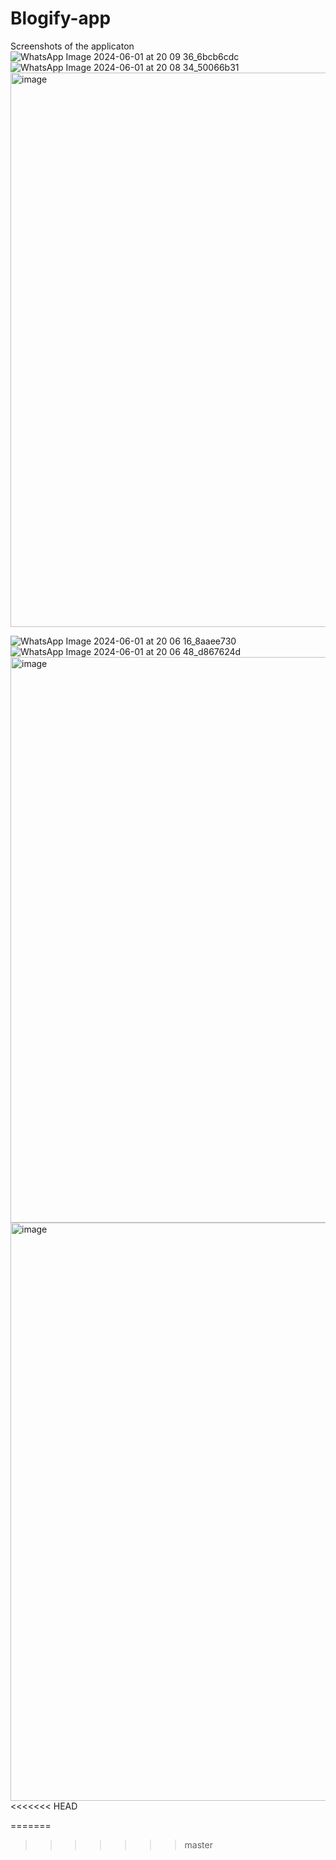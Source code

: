 # Blogify-app

Screenshots of the applicaton
![WhatsApp Image 2024-06-01 at 20 09 36_6bcb6cdc](https://github.com/wegoare/Blogify-app/assets/113425421/3c526d60-2817-40c6-b800-c6c133df5e0e)
![WhatsApp Image 2024-06-01 at 20 08 34_50066b31](https://github.com/wegoare/Blogify-app/assets/113425421/5d0b7eea-2c18-427f-bdaf-efa37839f3a9)
<img width="887" alt="image" src="https://github.com/wegoare/Blogify-app/assets/113425421/0520dbae-c07a-4e89-a4e4-0676b218b3b1">

![WhatsApp Image 2024-06-01 at 20 06 16_8aaee730](https://github.com/wegoare/Blogify-app/assets/113425421/756817f2-affe-45ae-a55b-65298cef256e)
![WhatsApp Image 2024-06-01 at 20 06 48_d867624d](https://github.com/wegoare/Blogify-app/assets/113425421/d1e1e53e-6ac3-4167-a2b8-9752370a2865)
<img width="905" alt="image" src="https://github.com/wegoare/Blogify-app/assets/113425421/b3cd1d6e-202a-4c90-9ad6-75812b050197">
<img width="925" alt="image" src="https://github.com/wegoare/Blogify-app/assets/113425421/9c29c2b5-afe3-452f-8ea8-7da4bf8cb10f">
<<<<<<< HEAD

=======
>>>>>>> master
